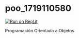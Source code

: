 # poo_1719110580

[![Run on Repl.it](https://repl.it/badge/github/Davidpadilla-tech/poo_1719110580)](https://repl.it/github/Davidpadilla-tech/poo_1719110580)

Programación Orientada a Objetos
